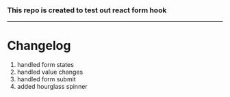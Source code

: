 ### This repo is created to test out react form hook

---

# Changelog

1. handled form states
1. handled value changes
1. handled form submit
1. added hourglass spinner
